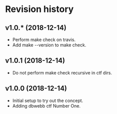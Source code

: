Revision history
===================



v1.0.* (2018-12-14)
-------------------

* Perform make check on travis.
* Add make --version to make check.


v1.0.1 (2018-12-14)
-------------------

* Do not perform make check recursive in ctf dirs.



v1.0.0 (2018-12-14)
-------------------

* Initial setup to try out the concept.
* Adding dbwebb ctf Number One.
